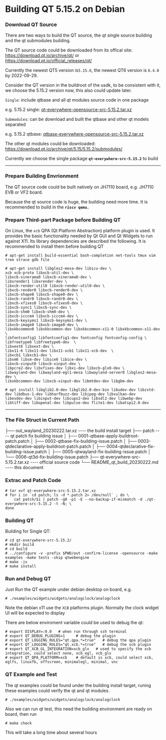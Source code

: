 # Building QT 5.15.2 on Debian 

### Download QT Source

There are two ways to build the QT source, the qt single source building and the qt submodules building.

The QT source code could be downloaded from its offical site: https://download.qt.io/archive/qt/ or https://download.qt.io/official_releases/qt/

Currently the newest QT5 version is`5.15.6`, the newest QT6 version is `6.4.0` by 2022-09-29.

Consider the QT version in the buildroot of the usdk, to be consistent with it, we choose the 5.15.2 version now, this also could update later.

`Single`: include qtbase and all qt modules source code in one package

e.g. 5.15.2 single:  [qt-everywhere-opensource-src-5.15.2.tar.xz](https://download.qt.io/archive/qt/5.15/5.15.2/single/qt-everywhere-opensource-src-5.15.2.tar.xz)

`Submodules`: can be download and built the qtbase and other qt models separated

e.g. 5.15.2 qtbase: [qtbase-everywhere-opensource-src-5.15.2.tar.xz](https://download.qt.io/archive/qt/5.15/5.15.2/submodules/qtbase-everywhere-opensource-src-5.15.2.tar.xz)

The other qt modules could be downloaded: https://download.qt.io/archive/qt/5.15/5.15.2/submodules/

Currently we choose the single package **`qt-everywhere-src-5.15.2`** to build

------

### Prepare Building Envrionment

The QT source code could be built natively on JH7110 board, e.g. JH7110 EVB or VF2 board. 

Because the qt source code is huge, the building need more time. It is recommended to build in the **`riscv qemu.`**  

### Prepare Third-part Package before Building QT

On Linux, the `xcb` QPA (Qt Platform Abstraction) platform plugin is used. It provides the basic functionality needed by Qt GUI and Qt Widgets to run against X11. Its library dependencies are described the following. It is recommended to install them before building QT

```
# apt-get install build-essential bash-completion net-tools tmux vim tree strace gdb file

# apt-get install libgles2-mesa-dev libicu-dev \
xcb xcb-proto libxcb-util-dev \
libxcb-xinerama0 libxcb-xinerama0-dev \
libxrender1 libxrender-dev \
libxcb-render-util0 libxcb-render-util0-dev \
libxcb-render0 libxcb-render0-dev \
libxcb-shape0 libxcb-shape0-dev \
libxcb-randr0 libxcb-randr0-dev \
libxcb-xfixes0 libxcb-xfixes0-dev \
libxcb-sync1 libxcb-sync-dev \
libxcb-shm0 libxcb-shm0-dev \
libxcb-icccm4 libxcb-icccm4-dev \
libxcb-keysyms1 libxcb-keysyms1-dev \
libxcb-image0 libxcb-image0-dev \
libxkbcommon0 libxkbcommon-dev libxkbcommon-x11-0 libxkbcommon-x11-dev \
libfontconfig1 libfontconfig1-dev fontconfig fontconfig-config \
libfreetype6 libfreetype6-dev  \
libxext6 libxext-dev \
libx11-6 libx11-dev libx11-xcb1 libx11-xcb-dev  \
libxcb1 libxcb1-dev \
libsm6 libsm-dev libice6 libice-dev \
libxcb-xinput0 libxcb-xinput-dev \
libpcre2-dev libxfixes-dev libxi-dev libxcb-glx0-dev \
libwayland-dev libwayland-egl1-mesa libwayland-server0 libgles2-mesa-dev \
libxkbcommon-dev libxcb-xinput-dev libmtdev-dev libgbm-dev 

# apt install libglib2.0-dev libglib2.0-dev-bin libudev-dev libzstd-dev libdbus-1-dev libharfbuzz-dev libjpeg-dev libvulkan-dev
libevdev-dev libinput-dev libcups2-dev libsdl2-dev libwebp-dev libtiff-dev libopenal-dev libpulse-dev flite1-dev libatspi2.0-dev

```

------

### The File Struct in Current Path

├── out_wayland_20230222.tar.xz                 ---- the build install target
├── patch                                   ---- qt patch fix building issue
│   ├── 0001-qtbase-apply-buildroot-patch.patch
│   ├── 0002-qtbase-fix-building-issue.patch
│   ├── 0003-qtdeclarative-apply-buildroot-patch.patch
│   ├── 0004-qtdeclarative-fix-building-issue.patch
│   ├── 0005-qtwayland-fix-building-issue.patch
│   └── 0006-qt3d-fix-building-issue.patch
├── qt-everywhere-src-5.15.2.tar.xz    ---- official source code 
└── README_qt_build_20230222.md  ---- this document

### Extrac and Patch Code

```
# tar xvf qt-everywhere-src-5.15.2.tar.xz
# for i in `cd patch; ls -d *.patch 2> /dev/null` ; do \
    cat patch/$i | patch -g0 -p1 -E --no-backup-if-mismatch -d ./qt-everywhere-src-5.15.2 -t -N; \
done
```

### Building QT

Building for Single QT:

```
# cd qt-everywhere-src-5.15.2/
# mkdir build
# cd build
# ../configure -v -prefix $PWD/out -confirm-license -opensource -make examples -make tests -skip qtwebengine
# make -jx
# make install
```

### Run and Debug QT

Just Run the QT example under debian desktop on board, e.g.   

```
# ./examples/widgets/widgets/analogclock/analogclock
```

Note the debian x11 use the `XCB` platforms plugin. Normally the clock widget UI will be expected to display

There are below enviroment variable could be used to debug the qt:

```
# export DISPLAY=:0.0   # when run through ssh terminal
# export QT_DEBUG_PLUGINS=1     # debug the plugin
# export QT_LOGGING_RULES="qt.qpa.*=true"   # debug the qpa plugin
# export QT_LOGGING_RULES="qt.xcb.*=true"   # debug the xcb plugin
# export QT_XCB_GL_INTEGRATION=xcb_glx   # used to specify the xcb integration, could select none, xcb_egl, xcb_glx
# export QT_QPA_PLATFORM=xcb    # default is xcb, could select xcb, eglfs, linuxfb, offscreen, minimalegl, minimal, vnc

```

### QT Example and Test

The qt examples could be found under the building install target, runing these examples could verify the qt and qt modules.

```
# ./examples/widgets/widgets/analogclock/analogclock
```

Also we can run qt test, this need the building environment are ready on board, then run

```
# make check
```

This will take a long time about several hours

